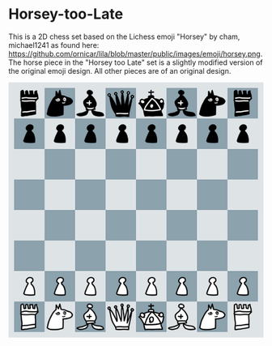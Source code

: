 # Horsey-too-Late
This is a 2D chess set based on the Lichess emoji "Horsey" by cham, michael1241 as found here: https://github.com/ornicar/lila/blob/master/public/images/emoji/horsey.png. 
The horse piece in the "Horsey too Late" set is a slightly modified version of the original emoji design. All other pieces are of an original design.

![alt text](https://github.com/Moldenke1/Horsey-too-Late/blob/main/Horsey%20too%20Late%20Board%20Sample.png?raw=true)
